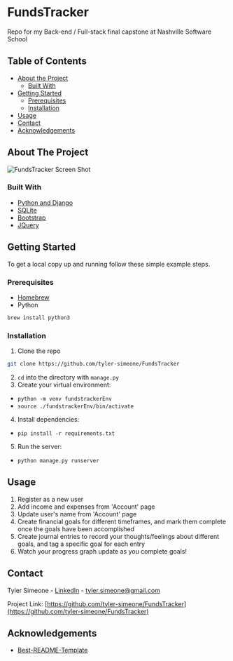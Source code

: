 # FundsTracker
Repo for my Back-end / Full-stack final capstone at Nashville Software School

<!-- TABLE OF CONTENTS -->
## Table of Contents

* [About the Project](#about-the-project)
  * [Built With](#built-with)
* [Getting Started](#getting-started)
  * [Prerequisites](#prerequisites)
  * [Installation](#installation)
* [Usage](#usage)
* [Contact](#contact)
* [Acknowledgements](#acknowledgements)



<!-- ABOUT THE PROJECT -->
## About The Project

![FundsTracker Screen Shot](https://snipboard.io/uwFLBi.jpg)

### Built With
* [Python and Django](https://www.djangoproject.com/)
* [SQLite](https://www.sqlite.org/index.html)
* [Bootstrap](https://getbootstrap.com)
* [JQuery](https://jquery.com)


<!-- GETTING STARTED -->
## Getting Started

To get a local copy up and running follow these simple example steps.

### Prerequisites

* [Homebrew](https://brew.sh/)
* Python
```sh
brew install python3
```

### Installation

1. Clone the repo
```sh
git clone https://github.com/tyler-simeone/FundsTracker
```
2. `cd` into the directory with `manage.py`
3. Create your virtual environment:
  * ```python -m venv fundstrackerEnv```
  * ```source ./fundstrackerEnv/bin/activate```
4. Install dependencies:
  * `pip install -r requirements.txt`
5. Run the server:
* `python manage.py runserver`


<!-- USAGE EXAMPLES -->
## Usage

1. Register as a new user
2. Add income and expenses from 'Account' page
3. Update user's name from 'Account' page
4. Create financial goals for different timeframes, and mark them complete once the goals have been accomplished
5. Create journal entries to record your thoughts/feelings about different goals, and tag a specific goal for each entry
6. Watch your progress graph update as you complete goals!




<!-- CONTACT -->
## Contact

Tyler Simeone - [LinkedIn](www.linkedin.com/in/tylerpsimeone) - tyler.simeone@gmail.com

Project Link: [https://github.com/tyler-simeone/FundsTracker](https://github.com/tyler-simeone/FundsTracker)



<!-- ACKNOWLEDGEMENTS -->
## Acknowledgements
* [Best-README-Template](https://github.com/othneildrew/Best-README-Template)
